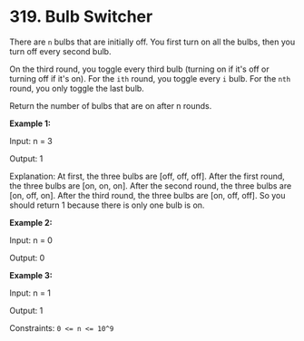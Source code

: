 # 319. Bulb Switcher

There are `n` bulbs that are initially off. You first turn on all the bulbs, then you turn off every second bulb.

On the third round, you toggle every third bulb (turning on if it's off or turning off if it's on). For the `ith` round, you toggle every `i` bulb. For the `nth` round, you only toggle the last bulb.

Return the number of bulbs that are on after n rounds.

**Example 1:**

Input: n = 3

Output: 1

Explanation: At first, the three bulbs are [off, off, off].
After the first round, the three bulbs are [on, on, on].
After the second round, the three bulbs are [on, off, on].
After the third round, the three bulbs are [on, off, off].
So you should return 1 because there is only one bulb is on.

**Example 2:**

Input: n = 0

Output: 0

**Example 3:**

Input: n = 1

Output: 1


Constraints:
`0 <= n <= 10^9`
